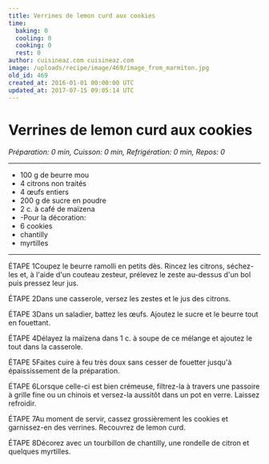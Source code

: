 ```yaml
---
title: Verrines de lemon curd aux cookies
time:
  baking: 0
  cooling: 0
  cooking: 0
  rest: 0
author: cuisineaz.com cuisineaz.com
image: /uploads/recipe/image/469/image_from_marmiton.jpg
old_id: 469
created_at: 2016-01-01 00:00:00 UTC
updated_at: 2017-07-15 09:05:14 UTC
---
```


# Verrines de lemon curd aux cookies

*Préparation: 0 min, Cuisson: 0 min, Refrigération: 0 min, Repos: 0*

---

- 100 g de beurre mou
- 4 citrons non traités
- 4 œufs entiers
- 200 g de sucre en poudre
- 2 c. à café de maïzena
- -Pour la décoration:
- 6 cookies
- chantilly
- myrtilles

---

ÉTAPE 1Coupez le beurre ramolli en petits dès. Rincez les citrons, séchez-les et, à l'aide d'un couteau zesteur, prélevez le zeste au-dessus d'un bol puis pressez leur jus.

ÉTAPE 2Dans une casserole, versez les zestes et le jus des citrons.

ÉTAPE 3Dans un saladier, battez les œufs. Ajoutez le sucre et le beurre tout en fouettant.

ÉTAPE 4Délayez la maïzena dans 1 c. à soupe de ce mélange et ajoutez le tout dans la casserole.

ÉTAPE 5Faites cuire à feu très doux sans cesser de fouetter jusqu'à épaississement de la préparation.

ÉTAPE 6Lorsque celle-ci est bien crémeuse, filtrez-la à travers une passoire à grille fine ou un chinois et versez-la aussitôt dans un pot en verre. Laissez refroidir.

ÉTAPE 7Au moment de servir, cassez grossièrement les cookies et garnissez-en des verrines. Recouvrez de lemon curd.

ÉTAPE 8Décorez avec un tourbillon de chantilly, une rondelle de citron et quelques myrtilles.
